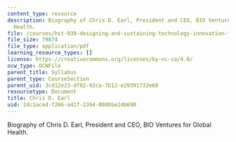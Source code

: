 ```yaml
---
content_type: resource
description: Biography of Chris D. Earl, President and CEO, BIO Ventures for Global
  Health.
file: /courses/hst-939-designing-and-sustaining-technology-innovation-for-global-health-practice-spring-2008/1dc1acedf266a41f2394008bbe24b690_chris_bio.pdf
file_size: 79874
file_type: application/pdf
learning_resource_types: []
license: https://creativecommons.org/licenses/by-nc-sa/4.0/
ocw_type: OCWFile
parent_title: Syllabus
parent_type: CourseSection
parent_uid: 3cd12e23-df02-92ca-7b12-e29391732e68
resourcetype: Document
title: Chris D. Earl
uid: 1dc1aced-f266-a41f-2394-008bbe24b690
---
```

Biography of Chris D. Earl, President and CEO, BIO Ventures for Global Health.